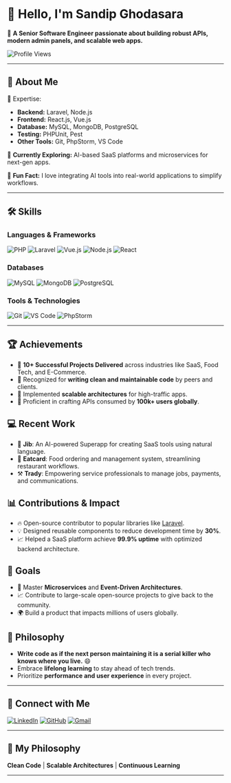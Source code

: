 # 👋 Hello, I'm Sandip Ghodasara  

🚀 **A Senior Software Engineer passionate about building robust APIs, modern admin panels, and scalable web apps.**  

![Profile Views](https://komarev.com/ghpvc/?username=yourusername&color=blue)  

---

## 🌟 About Me  

🔹 Expertise:  
- **Backend:** Laravel, Node.js  
- **Frontend:** React.js, Vue.js  
- **Database:** MySQL, MongoDB, PostgreSQL  
- **Testing:** PHPUnit, Pest  
- **Other Tools:** Git, PhpStorm, VS Code  

🔹 **Currently Exploring:** AI-based SaaS platforms and microservices for next-gen apps.  

🔹 **Fun Fact:** I love integrating AI tools into real-world applications to simplify workflows.  

---

## 🛠️ Skills  

### **Languages & Frameworks**  
![PHP](https://img.shields.io/badge/PHP-777BB4?style=for-the-badge&logo=php&logoColor=white) 
![Laravel](https://img.shields.io/badge/Laravel-FF2D20?style=for-the-badge&logo=laravel&logoColor=white) 
![Vue.js](https://img.shields.io/badge/Vue.js-4FC08D?style=for-the-badge&logo=vue.js&logoColor=white) 
![Node.js](https://img.shields.io/badge/Node.js-339933?style=for-the-badge&logo=nodedotjs&logoColor=white) 
![React](https://img.shields.io/badge/React-20232A?style=for-the-badge&logo=react&logoColor=61DAFB)  

### **Databases**  
![MySQL](https://img.shields.io/badge/MySQL-005C84?style=for-the-badge&logo=mysql&logoColor=white) 
![MongoDB](https://img.shields.io/badge/MongoDB-47A248?style=for-the-badge&logo=mongodb&logoColor=white) 
![PostgreSQL](https://img.shields.io/badge/PostgreSQL-336791?style=for-the-badge&logo=postgresql&logoColor=white)  

### **Tools & Technologies**  
![Git](https://img.shields.io/badge/Git-F05032?style=for-the-badge&logo=git&logoColor=white) 
![VS Code](https://img.shields.io/badge/VS_Code-0078D4?style=for-the-badge&logo=visual-studio-code&logoColor=white) 
![PhpStorm](https://img.shields.io/badge/PhpStorm-000000?style=for-the-badge&logo=phpstorm&logoColor=white)  

---

## 🏆 Achievements  

- 🌟 **10+ Successful Projects Delivered** across industries like SaaS, Food Tech, and E-Commerce.  
- 🥇 Recognized for **writing clean and maintainable code** by peers and clients.  
- 🔧 Implemented **scalable architectures** for high-traffic apps.  
- 🎯 Proficient in crafting APIs consumed by **100k+ users globally**.  

## 💻 Recent Work  

- 🚀 **Jib**: An AI-powered Superapp for creating SaaS tools using natural language.  
- 🍴 **Eatcard**: Food ordering and management system, streamlining restaurant workflows.  
- ⚒️ **Trady**: Empowering service professionals to manage jobs, payments, and communications.  

## 📊 Contributions & Impact  

- 🔥 Open-source contributor to popular libraries like [Laravel](https://github.com/laravel/laravel).  
- 💡 Designed reusable components to reduce development time by **30%**.  
- 📈 Helped a SaaS platform achieve **99.9% uptime** with optimized backend architecture.  

## 🌱 Goals  

- 🧠 Master **Microservices** and **Event-Driven Architectures**.  
- 📈 Contribute to large-scale open-source projects to give back to the community.  
- 🌍 Build a product that impacts millions of users globally.  

## 🎯 Philosophy  

- **Write code as if the next person maintaining it is a serial killer who knows where you live.** 😄  
- Embrace **lifelong learning** to stay ahead of tech trends.  
- Prioritize **performance and user experience** in every project.  

---

## 🤝 Connect with Me  
[![LinkedIn](https://img.shields.io/badge/LinkedIn-0077B5?style=for-the-badge&logo=linkedin&logoColor=white)](https://www.linkedin.com/in/ghodasara-sandip) [![GitHub](https://img.shields.io/badge/GitHub-181717?style=for-the-badge&logo=github&logoColor=white)](https://github.com/sandipGit2023) [![Gmail](https://img.shields.io/badge/Gmail-D14836?style=for-the-badge&logo=gmail&logoColor=white)](mailto:ghodasarasandip011@gmail.com)



---

## 🎯 My Philosophy  

**Clean Code** | **Scalable Architectures** | **Continuous Learning**  

---
